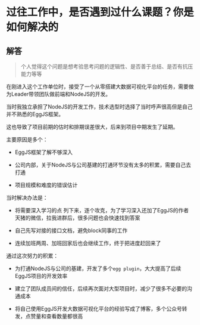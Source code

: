 # 过往工作中，是否遇到过什么课题？你是如何解决的

## 解答

> 个人觉得这个问题是想考验思考问题的逻辑性、是否善于总结、是否有抗压能力等等

在刚进入这个工作单位时，接受了一个从零搭建大数据可视化平台的任务，需要做为Leader带领团队做前端和NodeJS的开发。

当时我独立承担了NodeJS的开发工作，技术选型时选择了当时呼声很高但是自己并不熟悉的EggJS框架。

这也导致了项目前期的估时和排期误差很大，后来到项目中期发生了延期。

主要原因是多个：

 * EggJS框架了解不够深入
 
 * 公司内部，关于NodeJS与公司基建的打通环节没有太多的积累，需要自己去打通
 
 * 项目规模和难度的错误估计
 
当时解决办法是：

 * 将需要深入学习的点 列下来，逐个攻克，为了学习深入还加了EggJS的作者天猪的微信，拉我进群后，很多问题也会快速找到答案
 
 * 自己先写对接的接口文档，避免block同事的工作
 
 * 连续加班两周、加班回家后也会继续工作，终于把进度赶回来了
 
通过这次努力的积累：

 * 为打通NodeJS与公司的基建，开发了多个`egg plugin`，大大提高了后续EggJS项目的开发效率
 
 * 建立了团队成员间的信任，后续再次面对大型项目时，减少了很多不必要的沟通成本
 
 * 将自己使用EggJS开发大数据可视化平台的经验写成了博客，多个公众号转发，点赞量和查看数量都很高
